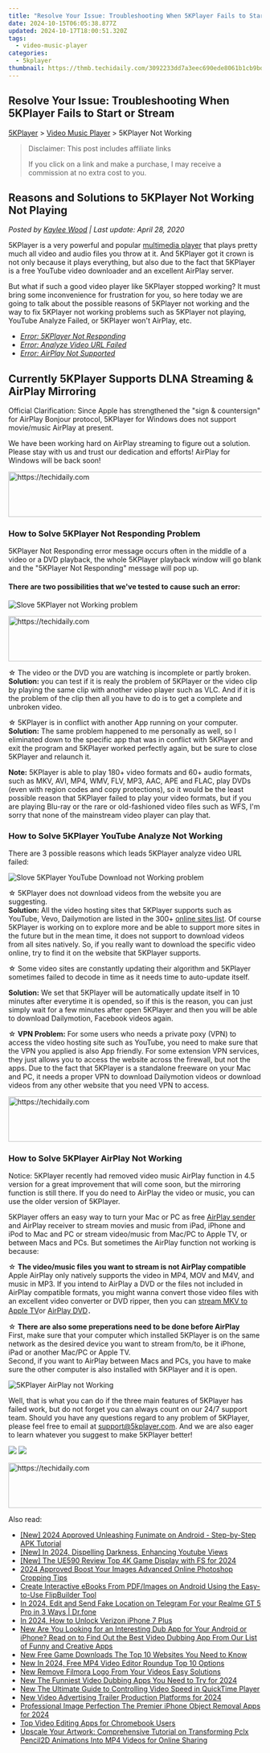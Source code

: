 ```yaml
---
title: "Resolve Your Issue: Troubleshooting When 5KPlayer Fails to Start or Stream"
date: 2024-10-15T06:05:38.877Z
updated: 2024-10-17T18:00:51.320Z
tags:
  - video-music-player
categories:
  - 5kplayer
thumbnail: https://thmb.techidaily.com/3092233dd7a3eec690ede8061b1cb9bd7087808138a5d4f0dd6cc9938518b6ac.jpg
---
```


## Resolve Your Issue: Troubleshooting When 5KPlayer Fails to Start or Stream

[5KPlayer](https://tools.techidaily.com/5kplayer/products/) \> [Video Music Player](https://tools.techidaily.com/5kplayer/video-music-player/) \> 5KPlayer Not Working

>  Disclaimer: This post includes affiliate links
>
>  If you click on a link and make a purchase, I may receive a commission at no extra cost to you.
>

## Reasons and Solutions to 5KPlayer Not Working Not Playing

 _Posted by [Kaylee Wood](https://www.quora.com/profile/Amanda-Hu-21) | Last update: April 28, 2020_

5KPlayer is a very powerful and popular [multimedia player](https://tools.techidaily.com/5kplayer/video-music-player/) that plays pretty much all video and audio files you throw at it. And 5KPlayer got it crown is not only because it plays everything, but also due to the fact that 5KPlayer is a free YouTube video downloader and an excellent AirPlay server.

But what if such a good video player like 5KPlayer stopped working? It must bring some inconvenience for frustration for you, so here today we are going to talk about the possible reasons of 5KPlayer not working and the way to fix 5KPlayer not working problems such as 5KPlayer not playing, YouTube Analyze Failed, or 5KPlayer won't AirPlay, etc. 

* [_Error: 5KPlayer Not Responding_](https://tools.techidaily.com/5kplayer/video-music-player/)
* [_Error: Analyze Video URL Failed_](https://tools.techidaily.com/5kplayer/video-music-player/)
* [_Error: AirPlay Not Supported_](https://tools.techidaily.com/5kplayer/video-music-player/)

## Currently **5KPlayer** Supports DLNA Streaming & AirPlay Mirroring

Official Clarification: Since Apple has strengthened the "sign & countersign" for AirPlay Bonjour protocol, 5KPlayer for Windows does not support movie/music AirPlay at present.

We have been working hard on AirPlay streaming to figure out a solution. Please stay with us and trust our dedication and efforts! AirPlay for Windows will be back soon!

<!-- affiliate ads begin -->
<a href="https://appsumo.8odi.net/c/5597632/2068439/7443" target="_top" id="2068439">
  <img src="//a.impactradius-go.com/display-ad/7443-2068439" border="0" alt="https://techidaily.com" width="728" height="90"/>
</a>
<img height="0" width="0" src="https://appsumo.8odi.net/i/5597632/2068439/7443" style="position:absolute;visibility:hidden;" border="0" />
<!-- affiliate ads end -->

### How to Solve 5KPlayer Not Responding Problem

5KPlayer Not Responding error message occurs often in the middle of a video or a DVD playback, the whole 5KPlayer playback window will go blank and the "5KPlayer Not Responding" message will pop up. 

#### **There are two possibilities that we've tested to cause such an error:**

![Slove 5KPlayer not Working problem](https://www.5kplayer.com/video-music-player/img/5kp-not-working.jpg)

<!-- affiliate ads begin -->
<a href="https://appsumo.8odi.net/c/5597632/2105876/7443" target="_top" id="2105876">
  <img src="//a.impactradius-go.com/display-ad/7443-2105876" border="0" alt="https://techidaily.com" width="728" height="90"/>
</a>
<img height="0" width="0" src="https://appsumo.8odi.net/i/5597632/2105876/7443" style="position:absolute;visibility:hidden;" border="0" />
<!-- affiliate ads end -->

☆ The video or the DVD you are watching is incomplete or partly broken.   
**Solution:** you can test if it is realy the problem of 5KPlayer or the video clip by playing the same clip with another video player such as VLC. And if it is the problem of the clip then all you have to do is to get a complete and unbroken video.

 ☆ 5KPlayer is in conflict with another App running on your computer.   
**Solution:** The same problem happened to me personally as well, so I eliminated down to the specific app that was in conflict with 5KPlayer and exit the program and 5KPlayer worked perfectly again, but be sure to close 5KPlayer and relaunch it.

**Note:** 5KPlayer is able to play 180+ video formats and 60+ audio formats, such as MKV, AVI, MP4, WMV, FLV, MP3, AAC, APE and FLAC, play DVDs (even with region codes and copy protections), so it would be the least possible reason that 5KPlayer failed to play your video formats, but if you are playing Blu-ray or the rare or old-fashioned video files such as WFS, I'm sorry that none of the mainstream video player can play that. 

###  How to Solve 5KPlayer YouTube Analyze Not Working

There are 3 possible reasons which leads 5KPlayer analyze video URL failed:

![Slove 5KPlayer YouTube Download not Working problem](https://www.5kplayer.com/video-music-player/img/5kplayer-downloader-not-working.jpg)

☆ 5KPlayer does not download videos from the website you are suggesting.   
**Solution:** All the video hosting sites that 5KPlayer supports such as YouTube, Vevo, Dailymotion are listed in the 300+ [online sites list](https://tools.techidaily.com/5kplayer/youtube-download/). Of course 5KPlayer is working on to explore more and be able to support more sites in the future but in the mean time, it does not support to download videos from all sites natively. So, if you really want to download the specific video online, try to find it on the website that 5KPlayer supports. 

 ☆ Some video sites are constantly updating their algorithm and 5KPlayer sometimes failed to decode in time as it needs time to auto-update itself. 

**Solution:** We set that 5KPlayer will be automatically update itself in 10 minutes after everytime it is opended, so if this is the reason, you can just simply wait for a few minutes after open 5KPlayer and then you will be able to download Dailymotion, Facebook videos again. 

 ☆ **VPN Problem:** For some users who needs a private poxy (VPN) to access the video hosting site such as YouTube, you need to make sure that the VPN you applied is also App friendly. For some extension VPN services, they just allows you to access the website across the firewall, but not the apps. Due to the fact that 5KPlayer is a standalone freeware on your Mac and PC, it needs a proper VPN to download Dailymotion videos or download videos from any other website that you need VPN to access. 

<!-- affiliate ads begin -->
<a href="https://aligracehair.sjv.io/c/5597632/1902278/19272" target="_top" id="1902278">
  <img src="//a.impactradius-go.com/display-ad/19272-1902278" border="0" alt="https://techidaily.com" width="728" height="90"/>
</a>
<img height="0" width="0" src="https://aligracehair.sjv.io/i/5597632/1902278/19272" style="position:absolute;visibility:hidden;" border="0" />
<!-- affiliate ads end -->

###  How to Solve 5KPlayer AirPlay Not Working

Notice: 5KPlayer recently had removed video music AirPlay function in 4.5 version for a great improvement that will come soon, but the mirroring function is still there. If you do need to AirPlay the video or music, you can use the older version of 5KPlayer.

5KPlayer offers an easy way to turn your Mac or PC as free [AirPlay sender](https://tools.techidaily.com/5kplayer/airplay/) and AirPlay receiver to stream movies and music from iPad, iPhone and iPod to Mac and PC or stream video/music from Mac/PC to Apple TV, or between Macs and PCs. But sometimes the AirPlay function not working is because: 

☆   **The video/music files you want to stream is not AirPlay compatible**   
Apple AirPlay only natively supports the video in MP4, MOV and M4V, and music in MP3\. If you intend to AirPlay a DVD or the files not included in AirPlay compatible formats, you might wanna convert those video files with an excellent video converter or DVD ripper, then you can [stream MKV to Apple TV](https://tools.techidaily.com/5kplayer/airplay/)or [AirPlay DVD](https://tools.techidaily.com/5kplayer/airplay/)． 

☆ **There are also some preperations need to be done before AirPlay**  
 First, make sure that your computer which installed 5KPlayer is on the same network as the desired device you want to stream from/to, be it iPhone, iPad or another Mac/PC or Apple TV.   
 Second, if you want to AirPlay between Macs and PCs, you have to make sure the other computer is also installed with 5KPlayer and it is open. 

![5KPlayer AirPlay not Working](https://www.5kplayer.com/video-music-player/img/5kplayer-airplay-not-working.jpg) 

Well, that is what you can do if the three main features of 5KPlayer has failed work, but do not forget you can always count on our 24/7 support team. Should you have any questions regard to any problem of 5KPlayer, please feel free to email at [support@5kplayer.com](https://tools.techidaily.com/5kplayer/video-music-player/). And we are also eager to learn whatever you suggest to make 5KPlayer better!

[![](https://www.5kplayer.com/video-music-player/../button/freedownwhitewin.png)](https://tools.techidaily.com/5kplayer/products/) [![](https://www.5kplayer.com/video-music-player/../button/freedownbackmac.png)](https://tools.techidaily.com/5kplayer/products/)

<!-- affiliate ads begin -->
<a href="https://ephamedtechinc.pxf.io/c/5597632/2137226/26400" target="_top" id="2137226">
  <img src="//a.impactradius-go.com/display-ad/26400-2137226" border="0" alt="https://techidaily.com" width="728" height="90"/>
</a>
<img height="0" width="0" src="https://ephamedtechinc.pxf.io/i/5597632/2137226/26400" style="position:absolute;visibility:hidden;" border="0" />
<!-- affiliate ads end -->

<ins class="adsbygoogle"
     style="display:block"
     data-ad-format="autorelaxed"
     data-ad-client="ca-pub-7571918770474297"
     data-ad-slot="1223367746"></ins>

<ins class="adsbygoogle"
     style="display:block"
     data-ad-client="ca-pub-7571918770474297"
     data-ad-slot="8358498916"
     data-ad-format="auto"
     data-full-width-responsive="true"></ins>

<span class="atpl-alsoreadstyle">Also read:</span>
<div><ul>
<li><a href="https://vp-tips.techidaily.com/new-2024-approved-unleashing-funimate-on-android-step-by-step-apk-tutorial/"><u>[New] 2024 Approved Unleashing Funimate on Android - Step-by-Step APK Tutorial</u></a></li>
<li><a href="https://facebook-video-share.techidaily.com/new-in-2024-dispelling-darkness-enhancing-youtube-views/"><u>[New] In 2024, Dispelling Darkness, Enhancing Youtube Views</u></a></li>
<li><a href="https://fox-glue.techidaily.com/new-the-ue590-review-top-4k-game-display-with-fs-for-2024/"><u>[New] The UE590 Review Top 4K Game Display with FS for 2024</u></a></li>
<li><a href="https://fox-http.techidaily.com/2024-approved-boost-your-images-advanced-online-photoshop-cropping-tips/"><u>2024 Approved Boost Your Images Advanced Online Photoshop Cropping Tips</u></a></li>
<li><a href="https://win-fantastic.techidaily.com/create-interactive-ebooks-from-pdfimages-on-android-using-the-easy-to-use-flipbuilder-tool/"><u>Create Interactive eBooks From PDF/Images on Android Using the Easy-to-Use FlipBuilder Tool</u></a></li>
<li><a href="https://location-social.techidaily.com/in-2024-edit-and-send-fake-location-on-telegram-for-your-realme-gt-5-pro-in-3-ways-drfone-by-drfone-virtual-android/"><u>In 2024, Edit and Send Fake Location on Telegram For your Realme GT 5 Pro in 3 Ways | Dr.fone</u></a></li>
<li><a href="https://sim-unlock.techidaily.com/in-2024-how-to-unlock-verizon-iphone-7-plus-by-drfone-ios/"><u>In 2024, How to Unlock Verizon iPhone 7 Plus</u></a></li>
<li><a href="https://video-creation-software.techidaily.com/new-are-you-looking-for-an-interesting-dub-app-for-your-android-or-iphone-read-on-to-find-out-the-best-video-dubbing-app-from-our-list-of-funny-and-creative/"><u>New Are You Looking for an Interesting Dub App for Your Android or iPhone? Read on to Find Out the Best Video Dubbing App From Our List of Funny and Creative Apps</u></a></li>
<li><a href="https://video-creation-software.techidaily.com/new-free-game-downloads-the-top-10-websites-you-need-to-know/"><u>New Free Game Downloads The Top 10 Websites You Need to Know</u></a></li>
<li><a href="https://video-creation-software.techidaily.com/new-in-2024-free-mp4-video-editor-roundup-top-10-options/"><u>New In 2024, Free MP4 Video Editor Roundup Top 10 Options</u></a></li>
<li><a href="https://video-creation-software.techidaily.com/new-remove-filmora-logo-from-your-videos-easy-solutions/"><u>New Remove Filmora Logo From Your Videos Easy Solutions</u></a></li>
<li><a href="https://video-creation-software.techidaily.com/new-the-funniest-video-dubbing-apps-you-need-to-try-for-2024/"><u>New The Funniest Video Dubbing Apps You Need to Try for 2024</u></a></li>
<li><a href="https://video-creation-software.techidaily.com/new-the-ultimate-guide-to-controlling-video-speed-in-quicktime-player/"><u>New The Ultimate Guide to Controlling Video Speed in QuickTime Player</u></a></li>
<li><a href="https://video-creation-software.techidaily.com/new-video-advertising-trailer-production-platforms-for-2024/"><u>New Video Advertising Trailer Production Platforms for 2024</u></a></li>
<li><a href="https://extra-support.techidaily.com/professional-image-perfection-the-premier-iphone-object-removal-apps-for-2024/"><u>Professional Image Perfection The Premier iPhone Object Removal Apps for 2024</u></a></li>
<li><a href="https://video-creation-software.techidaily.com/top-video-editing-apps-for-chromebook-users/"><u>Top Video Editing Apps for Chromebook Users</u></a></li>
<li><a href="https://some-knowledge.techidaily.com/upscale-your-artwork-comprehensive-tutorial-on-transforming-pclx-pencil2d-animations-into-mp4-videos-for-online-sharing/"><u>Upscale Your Artwork: Comprehensive Tutorial on Transforming Pclx Pencil2D Animations Into MP4 Videos for Online Sharing</u></a></li>
</ul></div>

